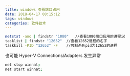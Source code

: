```yaml
---
title: windows 查看端口占用
date: 2018-04-17 00:15:12
tags: windows
categories: 软件技术
---
```


```bash
netstat -ano | findstr "1080"   //查看1080端口应用的进程id
tasklist | findstr "12652"  //查看12652进程的名字
taskkill -PID "12652" -F    //强制杀死pid为12652的进程
```

也可能 Hyper-V Connections/Adapters 发生异常

```bash
net stop winnat;
net start winnat;
```
